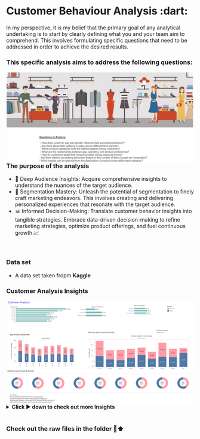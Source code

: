 <p>
  <h1 align="left"><b>Customer Behaviour Analysis :dart:</b></h1>
<a align="left">In my perspective, it is my belief that the primary goal of any analytical undertaking is to start by clearly defining what you and your team aim to comprehend. This involves formulating specific questions that need to be addressed in order to achieve the desired results</a>. 
</p>

### This specific analysis aims to address the following questions: 
<a target="">
  <img align="left" alt="" src="https://github.com/DJJamsran/images/blob/main/11.png" width="1000"/>
</a>
<br>

###
<br>

### The purpose of the analysis
- 🔑 Deep Audience Insights: Acquire comprehensive insights to understand the nuances of the target audience.
- 🚀 Segmentation Mastery: Unleash the potential of segmentation to finely craft marketing endeavors. This involves creating and delivering personalized experiences that resonate with the target audience.
- 📊 Informed Decision-Making: Translate customer behavior insights into tangible strategies. Embrace data-driven decision-making to refine marketing strategies, optimize product offerings, and fuel continuous growth.📈

<br>

### Data set
- A data set taken fropm **Kaggle** 


### Customer Analysis Insights 
<a target="">
  <img align="left" alt="" src="https://github.com/DJJamsran/images/blob/main/2.png" width="1000"/>
</a>


<details>
  <summary><b>Click ▶️ down to check out more Insights</b></summary>
  <img src="https://github.com/DJJamsran/images/blob/main/3.png" alt="image-description"/>
  <img src="https://github.com/DJJamsran/images/blob/main/4.png" alt="image-description"/>
</details>

<br>

### Check out the raw files in the folder 📂⬆️
